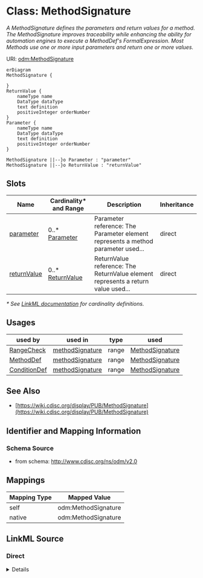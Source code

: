 # Class: MethodSignature

_A MethodSignature defines the parameters and return values for a method. The MethodSignature improves traceability while enhancing the ability for automation engines to execute a MethodDef's FormalExpression. Most Methods use one or more input parameters and return one or more values._




URI: [odm:MethodSignature](http://www.cdisc.org/ns/odm/v2.0/MethodSignature)


```mermaid
erDiagram
MethodSignature {

}
ReturnValue {
    nameType name  
    DataType dataType  
    text definition  
    positiveInteger orderNumber  
}
Parameter {
    nameType name  
    DataType dataType  
    text definition  
    positiveInteger orderNumber  
}

MethodSignature ||--}o Parameter : "parameter"
MethodSignature ||--}o ReturnValue : "returnValue"

```



<!-- no inheritance hierarchy -->


## Slots

| Name | Cardinality* and Range | Description | Inheritance |
| ---  | --- | --- | --- |
| [parameter](parameter.md) | 0..* <br/> [Parameter](Parameter.md) | Parameter reference: The Parameter element represents a method parameter used... | direct |
| [returnValue](returnValue.md) | 0..* <br/> [ReturnValue](ReturnValue.md) | ReturnValue reference: The ReturnValue element represents a return value used... | direct |

_* See [LinkML documentation](https://linkml.io/linkml/schemas/slots.html#slot-cardinality) for cardinality definitions._




## Usages

| used by | used in | type | used |
| ---  | --- | --- | --- |
| [RangeCheck](RangeCheck.md) | [methodSignature](methodSignature.md) | range | [MethodSignature](MethodSignature.md) |
| [MethodDef](MethodDef.md) | [methodSignature](methodSignature.md) | range | [MethodSignature](MethodSignature.md) |
| [ConditionDef](ConditionDef.md) | [methodSignature](methodSignature.md) | range | [MethodSignature](MethodSignature.md) |






## See Also

* [https://wiki.cdisc.org/display/PUB/MethodSignature](https://wiki.cdisc.org/display/PUB/MethodSignature)

## Identifier and Mapping Information







### Schema Source


* from schema: http://www.cdisc.org/ns/odm/v2.0





## Mappings

| Mapping Type | Mapped Value |
| ---  | ---  |
| self | odm:MethodSignature |
| native | odm:MethodSignature |





## LinkML Source

<!-- TODO: investigate https://stackoverflow.com/questions/37606292/how-to-create-tabbed-code-blocks-in-mkdocs-or-sphinx -->

### Direct

<details>
```yaml
name: MethodSignature
description: A MethodSignature defines the parameters and return values for a method.
  The MethodSignature improves traceability while enhancing the ability for automation
  engines to execute a MethodDef's FormalExpression. Most Methods use one or more
  input parameters and return one or more values.
from_schema: http://www.cdisc.org/ns/odm/v2.0
see_also:
- https://wiki.cdisc.org/display/PUB/MethodSignature
rank: 1000
slots:
- parameter
- returnValue
slot_usage:
  parameter:
    name: parameter
    multivalued: true
    domain_of:
    - MethodSignature
    range: Parameter
    inlined: true
    inlined_as_list: true
  returnValue:
    name: returnValue
    multivalued: true
    domain_of:
    - MethodSignature
    range: ReturnValue
    inlined: true
    inlined_as_list: true
class_uri: odm:MethodSignature

```
</details>

### Induced

<details>
```yaml
name: MethodSignature
description: A MethodSignature defines the parameters and return values for a method.
  The MethodSignature improves traceability while enhancing the ability for automation
  engines to execute a MethodDef's FormalExpression. Most Methods use one or more
  input parameters and return one or more values.
from_schema: http://www.cdisc.org/ns/odm/v2.0
see_also:
- https://wiki.cdisc.org/display/PUB/MethodSignature
rank: 1000
slot_usage:
  parameter:
    name: parameter
    multivalued: true
    domain_of:
    - MethodSignature
    range: Parameter
    inlined: true
    inlined_as_list: true
  returnValue:
    name: returnValue
    multivalued: true
    domain_of:
    - MethodSignature
    range: ReturnValue
    inlined: true
    inlined_as_list: true
attributes:
  parameter:
    name: parameter
    description: 'Parameter reference: The Parameter element represents a method parameter
      used as part of a MethodSignature in MethodDef, ConditionDef, or RangeCheck.'
    from_schema: http://www.cdisc.org/ns/odm/v2.0
    rank: 1000
    multivalued: true
    identifier: false
    alias: parameter
    owner: MethodSignature
    domain_of:
    - MethodSignature
    range: Parameter
    inlined: true
    inlined_as_list: true
  returnValue:
    name: returnValue
    description: 'ReturnValue reference: The ReturnValue element represents a return
      value used as part of a MethodSignature in MethodDef, ConditionDef, or RangeCheck.
      A return value identifies values passed from the Method to the calling element.
      A ReturnValue may be computed by a FormalExpression.'
    from_schema: http://www.cdisc.org/ns/odm/v2.0
    rank: 1000
    multivalued: true
    identifier: false
    alias: returnValue
    owner: MethodSignature
    domain_of:
    - MethodSignature
    range: ReturnValue
    inlined: true
    inlined_as_list: true
class_uri: odm:MethodSignature

```
</details>